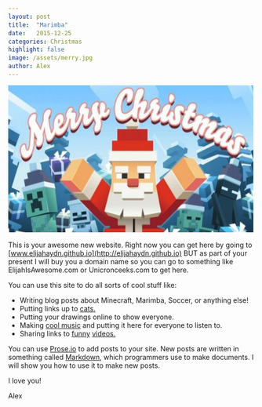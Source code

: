 ```yaml
---
layout: post
title:  "Marimba"
date:   2015-12-25
categories: Christmas
highlight: false
image: /assets/merry.jpg
author: Alex
---  
```


<img src="/assets/merry2.jpg" width="500" height="300" alt="Minecraft merry Christmas">

This is your awesome new website. Right now you can get here by going to [www.elijahaydn.github.io](http://elijahaydn.github.io) BUT as part of your present I will buy you a domain name so you can go to something like ElijahIsAwesome.com or Unicronceeks.com to get here.  

You can use this site to do all sorts of cool stuff like:  

- Writing blog posts about Minecraft, Marimba, Soccer, or anything else!
- Putting links up to [cats.](http://www.nyan.cat/)
- Putting your drawings online to show everyone.
- Making [cool music](https://soundcloud.com/upload) and putting it here for everyone to listen to. 
- Sharing links to [funny](https://www.youtube.com/user/BYUTelevision) [videos.](https://www.youtube.com/watch?v=dQw4w9WgXcQ)  

You can use [Prose.io](http://prose.io/#elijahaydn) to add posts to your site. New posts are written in something called [Markdown](http://markdowntutorial.com/lesson/1/), which programmers use to make documents. I will show you how to use it to make new posts.  

I love you!  

Alex